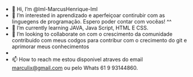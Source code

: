 - 👋 Hi, I’m @lml-MarcusHenrique-lml
- 👀 I’m interested in aprendizado e aperfeiçoar contirubir com as  linguegens  de programação.   Espero poder contar com vocêas! ^^ 
- 🌱 I’m currently learning  JAVA, Java Script, HTML E CSS.
- 💞️ I’m looking to collaborate  on  com o crescimento da comunidade contribuido com meus codgos para contribur com o crecimento do git e aprimorar meus conhecimentos
- 
- 📫 How to reach me estou disponivel atraves do email marculix@gmail.com ou pelo Whats 61 9 93144860. 
<!---
lml-MarcusHenrique-lml/lml-MarcusHenrique-lml is a ✨ special ✨ repository because its `README.md` (this file) appears on your GitHub profile.
You can click the Preview link to take a look at your changes.
--->
